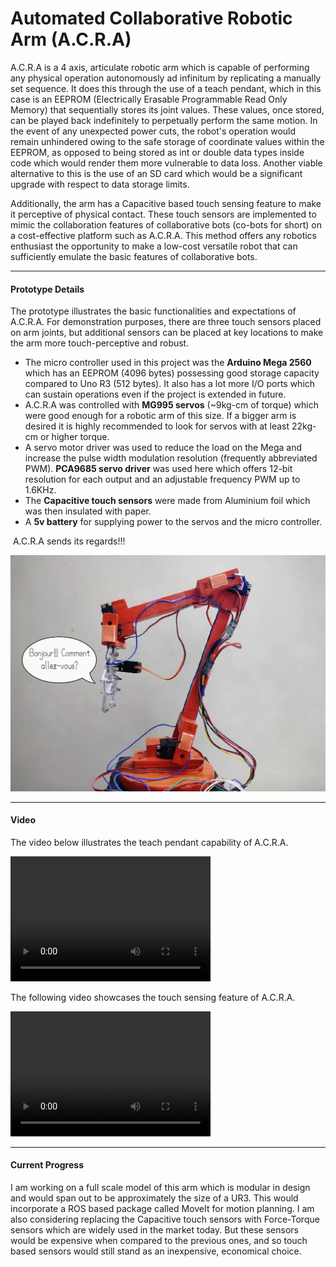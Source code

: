 # Automated Collaborative Robotic Arm (A.C.R.A)

A.C.R.A is a 4 axis, articulate robotic arm which is capable of performing any physical operation autonomously ad infinitum by replicating a manually set sequence. It does this through the use of a teach pendant, which in this case is an EEPROM (Electrically Erasable Programmable Read Only Memory) that sequentially stores its joint values. These values, once stored, can be played back indefinitely to perpetually perform the same motion. In the event of any unexpected power cuts, the robot's operation would remain unhindered owing to the safe storage of coordinate values within the EEPROM, as opposed to being stored as int or double data types inside code which would render them more vulnerable to data loss. Another viable alternative to this is the use of an SD card which would be a significant upgrade with respect to data storage limits.

Additionally, the arm has a Capacitive based touch sensing feature to make it perceptive of physical contact. These touch sensors are implemented to mimic the collaboration features of collaborative bots (co-bots for short) on a cost-effective platform such as A.C.R.A. This method offers any robotics enthusiast the opportunity to make a low-cost versatile robot that can sufficiently emulate the basic features of collaborative bots. 

------

#### Prototype Details

The prototype illustrates the basic functionalities and expectations of A.C.R.A. For demonstration purposes, there are three touch sensors placed on arm joints, but additional sensors can be placed at key locations to make the arm more touch-perceptive and robust. 

- The micro controller used in this project was the **Arduino Mega 2560** which has an EEPROM (4096 bytes) possessing good storage capacity compared to Uno R3 (512 bytes). It also has a lot more I/O ports which can sustain operations even if the project is extended in future.
- A.C.R.A was controlled with **MG995 servos** (~9kg-cm of torque) which were good enough for a robotic arm of this size. If a bigger arm is desired it is highly recommended to look for servos with at least 22kg-cm or higher torque. 
- A servo motor driver was used to reduce the load on the Mega and increase the pulse width modulation resolution
  (frequently abbreviated PWM). **PCA9685 servo driver** was used here which offers 12-bit resolution for each output and an adjustable frequency PWM up to 1.6KHz.
- The **Capacitive touch sensors** were made from Aluminium foil which was then insulated with paper. 
- A **5v battery** for supplying power to the servos and the micro controller.



​      A.C.R.A sends its regards!!!

<img src="media/A.C.R.A.jpg" alt="A.C.R.A" style="zoom:60%;" />



------

#### Video

The video below illustrates the teach pendant capability of A.C.R.A.

<video src="media/ACRA.mp4" width="320" height="200" controls preload></video>



The following video showcases the touch sensing feature of A.C.R.A.

<video src="media/Capsense.mp4" width="320" height="200" controls preload></video>



------

#### Current Progress

I am working on a full scale model of this arm which is modular in design and would span out to be approximately the size of a UR3. This would incorporate a ROS based package called MoveIt for motion planning. I am also considering replacing the Capacitive touch sensors with Force-Torque sensors which are widely used in the market today. But these sensors would be expensive when compared to the previous ones, and so touch based sensors would still stand as an inexpensive, economical choice. 





